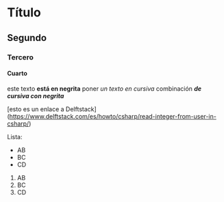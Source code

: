 # Título 
## Segundo
### Tercero
#### Cuarto

este texto **está en negrita**
poner _un texto en cursiva_
combinación _**de cursiva con negrita**_

[esto es un enlace a Delftstack] (https://www.delftstack.com/es/howto/csharp/read-integer-from-user-in-csharp/)

Lista:
* AB
* BC
* CD
 1. AB
 2. BC
 3. CD
